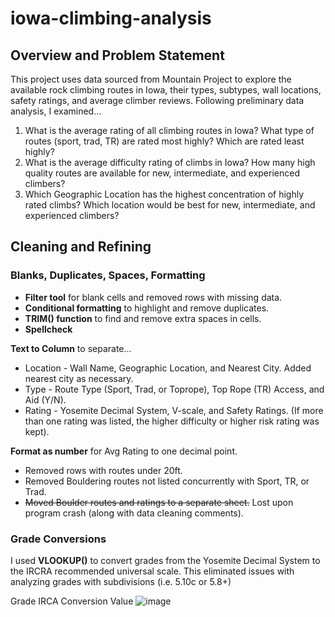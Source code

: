 # iowa-climbing-analysis

## Overview and Problem Statement
This project uses data sourced from Mountain Project to explore the available rock climbing routes in Iowa, their types, subtypes, wall locations, safety ratings, and average climber reviews. Following preliminary data analysis, I examined...

1. What is the average rating of all climbing routes in Iowa? What type of routes (sport, trad, TR) are rated most highly? Which are rated least highly?
2. What is the average difficulty rating of climbs in Iowa? How many high quality routes are available for new, intermediate, and experienced climbers?
3. Which Geographic Location has the highest concentration of highly rated climbs? Which location would be best for new, intermediate, and experienced climbers?
   
## Cleaning and Refining

### Blanks, Duplicates, Spaces, Formatting
- **Filter tool** for blank cells and removed rows with missing data.
- **Conditional formatting** to highlight and remove duplicates.
- **TRIM() function** to find and remove extra spaces in cells.
- **Spellcheck**

**Text to Column** to separate...
- Location - Wall Name, Geographic Location, and Nearest City. Added nearest city as necessary. 
- Type - Route Type (Sport, Trad, or Toprope), Top Rope (TR) Access, and Aid (Y/N).
- Rating - Yosemite Decimal System, V-scale, and Safety Ratings. (If more than one rating was listed, the higher difficulty or higher risk rating was kept).

**Format as number** for Avg Rating to one decimal point.

- Removed rows with routes under 20ft. 
- Removed Bouldering routes not listed concurrently with Sport, TR, or Trad. 
- ~~Moved Boulder routes and ratings to a separate sheet.~~ Lost upon program crash (along with data cleaning comments). 

### Grade Conversions
I used **VLOOKUP()** to convert grades from the Yosemite Decimal System to the IRCRA recommended universal scale. This eliminated issues with analyzing grades with subdivisions (i.e. 5.10c or 5.8+)

Grade	IRCA Conversion Value
![image](https://github.com/user-attachments/assets/a307cd04-3e08-4fd4-bafc-dfdb2b93a505)

